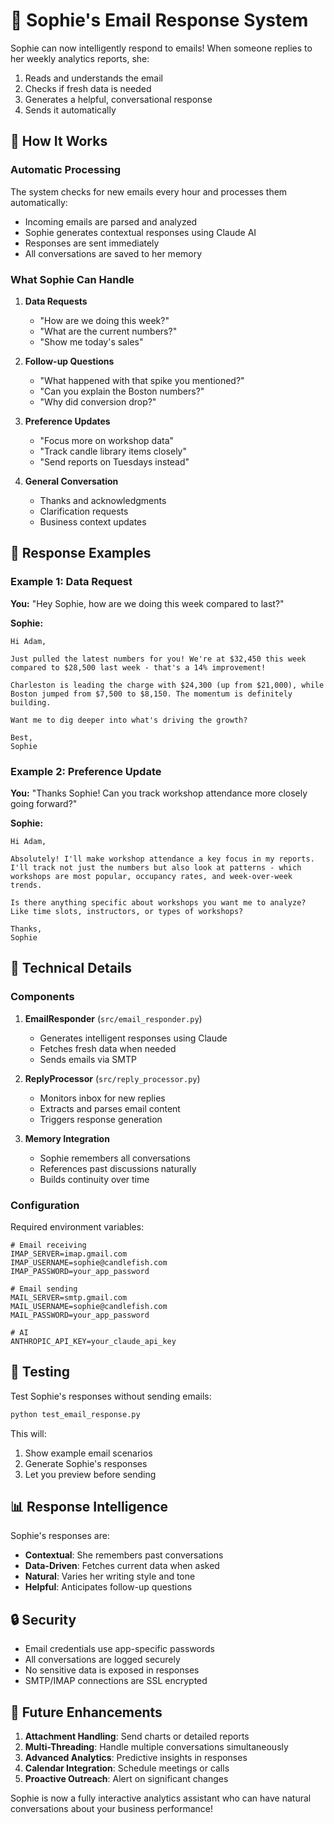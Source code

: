 # 📧 Sophie's Email Response System

Sophie can now intelligently respond to emails! When someone replies to her weekly analytics reports, she:
1. Reads and understands the email
2. Checks if fresh data is needed
3. Generates a helpful, conversational response
4. Sends it automatically

## 🚀 How It Works

### Automatic Processing
The system checks for new emails every hour and processes them automatically:
- Incoming emails are parsed and analyzed
- Sophie generates contextual responses using Claude AI
- Responses are sent immediately
- All conversations are saved to her memory

### What Sophie Can Handle

1. **Data Requests**
   - "How are we doing this week?"
   - "What are the current numbers?"
   - "Show me today's sales"
   
2. **Follow-up Questions**
   - "What happened with that spike you mentioned?"
   - "Can you explain the Boston numbers?"
   - "Why did conversion drop?"

3. **Preference Updates**
   - "Focus more on workshop data"
   - "Track candle library items closely"
   - "Send reports on Tuesdays instead"

4. **General Conversation**
   - Thanks and acknowledgments
   - Clarification requests
   - Business context updates

## 💬 Response Examples

### Example 1: Data Request
**You:** "Hey Sophie, how are we doing this week compared to last?"

**Sophie:** 
```
Hi Adam,

Just pulled the latest numbers for you! We're at $32,450 this week 
compared to $28,500 last week - that's a 14% improvement! 

Charleston is leading the charge with $24,300 (up from $21,000), while 
Boston jumped from $7,500 to $8,150. The momentum is definitely building.

Want me to dig deeper into what's driving the growth?

Best,
Sophie
```

### Example 2: Preference Update
**You:** "Thanks Sophie! Can you track workshop attendance more closely going forward?"

**Sophie:**
```
Hi Adam,

Absolutely! I'll make workshop attendance a key focus in my reports. 
I'll track not just the numbers but also look at patterns - which 
workshops are most popular, occupancy rates, and week-over-week trends.

Is there anything specific about workshops you want me to analyze? 
Like time slots, instructors, or types of workshops?

Thanks,
Sophie
```

## 🔧 Technical Details

### Components
1. **EmailResponder** (`src/email_responder.py`)
   - Generates intelligent responses using Claude
   - Fetches fresh data when needed
   - Sends emails via SMTP

2. **ReplyProcessor** (`src/reply_processor.py`)
   - Monitors inbox for new replies
   - Extracts and parses email content
   - Triggers response generation

3. **Memory Integration**
   - Sophie remembers all conversations
   - References past discussions naturally
   - Builds continuity over time

### Configuration
Required environment variables:
```
# Email receiving
IMAP_SERVER=imap.gmail.com
IMAP_USERNAME=sophie@candlefish.com
IMAP_PASSWORD=your_app_password

# Email sending  
MAIL_SERVER=smtp.gmail.com
MAIL_USERNAME=sophie@candlefish.com
MAIL_PASSWORD=your_app_password

# AI
ANTHROPIC_API_KEY=your_claude_api_key
```

## 🧪 Testing

Test Sophie's responses without sending emails:
```bash
python test_email_response.py
```

This will:
1. Show example email scenarios
2. Generate Sophie's responses
3. Let you preview before sending

## 📊 Response Intelligence

Sophie's responses are:
- **Contextual**: She remembers past conversations
- **Data-Driven**: Fetches current data when asked
- **Natural**: Varies her writing style and tone
- **Helpful**: Anticipates follow-up questions

## 🔒 Security

- Email credentials use app-specific passwords
- All conversations are logged securely
- No sensitive data is exposed in responses
- SMTP/IMAP connections are SSL encrypted

## 🎯 Future Enhancements

1. **Attachment Handling**: Send charts or detailed reports
2. **Multi-Threading**: Handle multiple conversations simultaneously  
3. **Advanced Analytics**: Predictive insights in responses
4. **Calendar Integration**: Schedule meetings or calls
5. **Proactive Outreach**: Alert on significant changes

Sophie is now a fully interactive analytics assistant who can have natural conversations about your business performance!